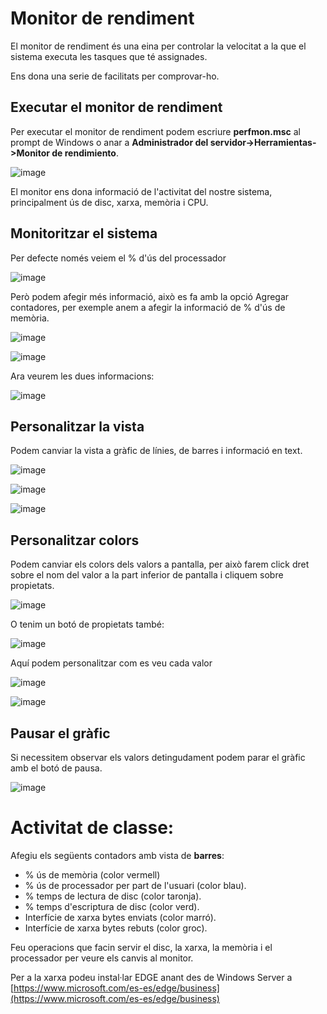 # Monitor de rendiment

El monitor de rendiment és una eina per controlar la velocitat a la que el sistema executa les tasques que té assignades.

Ens dona una serie de facilitats per comprovar-ho.

## Executar el monitor de rendiment

Per executar el monitor de rendiment podem escriure **perfmon.msc** al prompt de Windows o anar a **Administrador del servidor->Herramientas->Monitor de rendimiento**.

![image](https://github.com/XaSaFa/MP04/assets/110727546/f89c58da-fc68-4d0c-8403-e19a0968d0b0)

El monitor ens dona informació de l'activitat del nostre sistema, principalment ús de disc, xarxa, memòria i CPU.

## Monitoritzar el sistema

Per defecte només veiem el % d'ús del processador

![image](https://github.com/XaSaFa/MP04/assets/110727546/54b5a6ce-ee8b-4bc0-9529-b3f55e58e3d8)

Però podem afegir més informació, això es fa amb la opció Agregar contadores, per exemple anem a afegir la informació de % d'ús de memòria.

![image](https://github.com/XaSaFa/MP04/assets/110727546/85bb4410-b242-4d30-933e-73f1b8a48118)

![image](https://github.com/XaSaFa/MP04/assets/110727546/b011e122-4987-473d-b034-bf569e7b989f)

Ara veurem les dues informacions:

![image](https://github.com/XaSaFa/MP04/assets/110727546/68b59f8d-ae8a-4cf0-a6b3-93729d7ef022)

## Personalitzar la vista

Podem canviar la vista a gràfic de línies, de barres i informació en text.

![image](https://github.com/XaSaFa/MP04/assets/110727546/a8fe1127-ff51-4712-810e-7ac128b201e8)

![image](https://github.com/XaSaFa/MP04/assets/110727546/a7585cf1-45e0-493e-8b4b-8084e18a0bfc)

![image](https://github.com/XaSaFa/MP04/assets/110727546/c01b06fd-38ee-4a6c-8512-d2ad2dc44535)

## Personalitzar colors

Podem canviar els colors dels valors a pantalla, per això farem click dret sobre el nom del valor a la part inferior de pantalla i cliquem sobre propietats.

![image](https://github.com/XaSaFa/MP04/assets/110727546/1576c337-f7f6-45d8-96da-b401639e2ce6)

O tenim un botó de propietats també:

![image](https://github.com/XaSaFa/MP04/assets/110727546/46c25076-9567-4a12-8fff-6b8c339abb07)

Aquí podem personalitzar com es veu cada valor

![image](https://github.com/XaSaFa/MP04/assets/110727546/2844bf9a-a53e-421e-b5c2-02c7f71f05d9)

![image](https://github.com/XaSaFa/MP04/assets/110727546/f4e476cb-57c8-4b97-8ac2-774dd93ea43b)

## Pausar el gràfic

Si necessitem observar els valors detingudament podem parar el gràfic amb el botó de pausa.

![image](https://github.com/XaSaFa/MP04/assets/110727546/1fb99be6-2a13-45d5-955c-faad332e2830)

# **Activitat de classe:**

Afegiu els següents contadors amb vista de **barres**:

- % ús de memòria (color vermell)
- % ús de processador per part de l'usuari (color blau).
- % temps de lectura de disc (color taronja).
- % temps d'escriptura de disc (color verd).
- Interfície de xarxa bytes enviats (color marró).
- Interfície de xarxa bytes rebuts (color groc).

Feu operacions que facin servir el disc, la xarxa, la memòria i el processador per veure els canvis al monitor.

Per a la xarxa podeu instal·lar EDGE anant des de Windows Server a [https://www.microsoft.com/es-es/edge/business](https://www.microsoft.com/es-es/edge/business)


